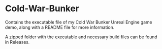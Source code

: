 # Cold-War-Bunker
Contains the executable file of my Cold War Bunker Unreal Engine game demo, along with a README file for more information.

A zipped folder with the executable and necessary build files can be found in Releases.
